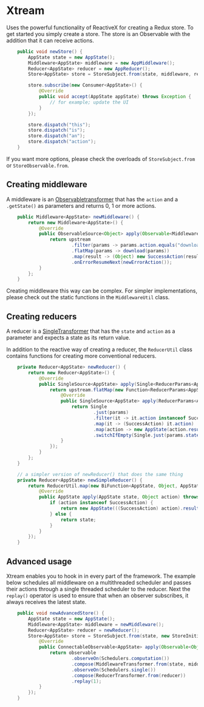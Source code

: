 # Xtream
Uses the powerful functionality of ReactiveX for creating a Redux store. To get started you simply create a store. The store is an Observable with the addition that it can receive actions.

```java
    public void newStore() {
        AppState state = new AppState();
        Middleware<AppState> middleware = new AppMiddleware();
        Reducer<AppState> reducer = new AppReducer();
        Store<AppState> store = StoreSubject.from(state, middleware, reducer);

        store.subscribe(new Consumer<AppState>() {
            @Override
            public void accept(AppState appState) throws Exception {
                // for example; update the UI
            }
        });

        store.dispatch("this");
        store.dispatch("is");
        store.dispatch("an");
        store.dispatch("action");
    }
```
If you want more options, please check the overloads of `StoreSubject.from` or `StoreObservable.from`.

## Creating middleware
A middleware is an [Observabletransformer](http://reactivex.io/RxJava/javadoc/io/reactivex/ObservableTransformer.html) that has the `action` and a `.getState()` as parameters and returns 0, 1 or more actions.

```java
    public Middleware<AppState> newMiddleware() {
        return new Middleware<AppState>() {
            @Override
            public ObservableSource<Object> apply(Observable<MiddlewareParams<AppState>> upstream) {
                return upstream
                        .filter(params -> params.action.equals("download"))
                        .flatMap(params -> download(params))
                        .map(result -> (Object) new SuccessAction(result))
                        .onErrorResumeNext(newErrorAction());
            }
        };
    }
```

Creating middleware this way can be complex. For simpler implementations, please check out the static functions in the ```MiddlewareUtil``` class.

## Creating reducers
A reducer is a [SingleTransformer](http://reactivex.io/RxJava/javadoc/io/reactivex/SingleTransformer.html) that has the `state` and `action` as a parameter and expects a state as its return value.

In addition to the reactive way of creating a reducer, the `ReducerUtil` class contains functions for creating more conventional reducers.

```java
    private Reducer<AppState> newReducer() {
        return new Reducer<AppState>() {
            @Override
            public SingleSource<AppState> apply(Single<ReducerParams<AppState>> upstream) {
                return upstream.flatMap(new Function<ReducerParams<AppState>, SingleSource<AppState>>() {
                    @Override
                    public SingleSource<AppState> apply(ReducerParams<AppState> params) throws Exception {
                        return Single
                                .just(params)
                                .filter(it -> it.action instanceof SuccessAction)
                                .map(it -> (SuccessAction) it.action)
                                .map(action -> new AppState(action.result))
                                .switchIfEmpty(Single.just(params.state));
                    }
                });
            }
        };
    }

    // a simpler version of newReducer() that does the same thing
    private Reducer<AppState> newSimpleReducer() {
        return ReducerUtil.map(new BiFunction<AppState, Object, AppState>() {
            @Override
            public AppState apply(AppState state, Object action) throws Exception {
                if (action instanceof SuccessAction) {
                    return new AppState(((SuccessAction) action).result);
                } else {
                    return state;
                }
            }
        });
    }
```

## Advanced usage
Xtream enables you to hook in in every part of the framework. The example below schedules all middleware on a multithreaded scheduler and passes their actions through a single threaded scheduler to the reducer. Next the `replay()` operator is used to ensure that when an observer subscribes, it always receives the latest state.

```java
    public void newAdvancedStore() {
        AppState state = new AppState();
        Middleware<AppState> middleware = newMiddleware();
        Reducer<AppState> reducer = newReducer();
        Store<AppState> store = StoreSubject.from(state, new StoreInitializer<AppState>() {
            @Override
            public ConnectableObservable<AppState> apply(Observable<Object> observable, State<AppState> state) throws Exception {
                return observable
                        .observeOn(Schedulers.computation())
                        .compose(MiddlewareTransformer.from(state, middleware))
                        .observeOn(Schedulers.single())
                        .compose(ReducerTransformer.from(reducer))
                        .replay(1);
            }
        });
    }
```
